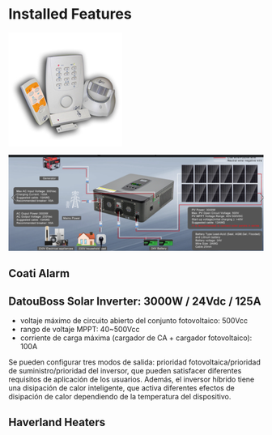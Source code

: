 # Installed Features

![alarm](COATI_12524.jpg)

![solar](DATOUBOSS.png)

## Coati Alarm

## DatouBoss Solar Inverter: 3000W / 24Vdc / 125A

- voltaje máximo de circuito abierto del conjunto fotovoltaico: 500Vcc
- rango de voltaje MPPT: 40~500Vcc
- corriente de carga máxima (cargador de CA + cargador fotovoltaico): 100A

Se pueden configurar tres modos de salida: prioridad fotovoltaica/prioridad de suministro/prioridad del inversor, que pueden satisfacer diferentes requisitos de aplicación de los usuarios. Además, el inversor híbrido tiene una disipación de calor inteligente, que activa diferentes efectos de disipación de calor dependiendo de la temperatura del dispositivo. 

## Haverland Heaters